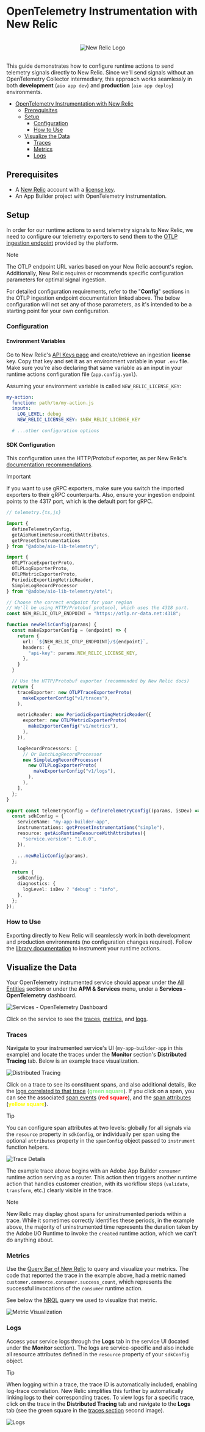 # OpenTelemetry Instrumentation with New Relic

<br />
<div align="center">
  <img alt="New Relic Logo" src="../../docs/images/new-relic/logo.png">
</div>
<br />

This guide demonstrates how to configure runtime actions to send telemetry signals directly to New Relic. Since we'll send signals without an OpenTelemetry Collector intermediary, this approach works seamlessly in both **development** (`aio app dev`) and **production** (`aio app deploy`) environments.

- [OpenTelemetry Instrumentation with New Relic](#opentelemetry-instrumentation-with-new-relic)
  - [Prerequisites](#prerequisites)
  - [Setup](#setup)
    - [Configuration](#configuration)
    - [How to Use](#how-to-use)
  - [Visualize the Data](#visualize-the-data)
    - [Traces](#traces)
    - [Metrics](#metrics)
    - [Logs](#logs)

## Prerequisites

- A [New Relic](https://newrelic.com/) account with a [license key](https://docs.newrelic.com/docs/apis/intro-apis/new-relic-api-keys/).
- An App Builder project with OpenTelemetry instrumentation.

## Setup

In order for our runtime actions to send telemetry signals to New Relic, we need to configure our telemetry exporters to send them to the [OTLP ingestion endpoint](https://docs.newrelic.com/docs/opentelemetry/best-practices/opentelemetry-otlp/) provided by the platform. 

> [!NOTE]
> The OTLP endpoint URL varies based on your New Relic account's region. Additionally, New Relic requires or recommends specific configuration parameters for optimal signal ingestion. 
> 
> For detailed configuration requirements, refer to the "**Config**" sections in the OTLP ingestion endpoint documentation linked above. The below configuration will not set any of those parameters, as it's intended to be a starting point for your own configuration.

### Configuration

#### Environment Variables

Go to New Relic's [API Keys page](https://one.eu.newrelic.com/admin-portal/api-keys/home) and create/retrieve an ingestion **license** key. Copy that key and set it as an environment variable in your `.env` file. Make sure you're also declaring that same variable as an input in your runtime actions configuration file (`app.config.yaml`).

Assuming your environment variable is called `NEW_RELIC_LICENSE_KEY`:

```yaml
my-action:
  function: path/to/my-action.js
  inputs:
    LOG_LEVEL: debug
    NEW_RELIC_LICENSE_KEY: $NEW_RELIC_LICENSE_KEY

  # ...other configuration options
```

#### SDK Configuration

This configuration uses the HTTP/Protobuf exporter, as per New Relic's [documentation recommendations](https://docs.newrelic.com/docs/opentelemetry/best-practices/opentelemetry-otlp/#configure-endpoint-port-protocol).

> [!IMPORTANT]
> If you want to use gRPC exporters, make sure you switch the imported exporters to their gRPC counterparts. Also, ensure your ingestion endpoint points to the 4317 port, which is the default port for gRPC.

```ts
// telemetry.{ts,js}

import {
  defineTelemetryConfig,
  getAioRuntimeResourceWithAttributes,
  getPresetInstrumentations
} from "@adobe/aio-lib-telemetry";

import {
  OTLPTraceExporterProto,
  OTLPLogExporterProto,
  OTLPMetricExporterProto,
  PeriodicExportingMetricReader,
  SimpleLogRecordProcessor
} from "@adobe/aio-lib-telemetry/otel";

// Choose the correct endpoint for your region
// We'll be using HTTP/Protobuf protocol, which uses the 4318 port.
const NEW_RELIC_OTLP_ENDPOINT = "https://otlp.nr-data.net:4318";

function newRelicConfig(params) {
  const makeExporterConfig = (endpoint) => {
    return {
      url: `${NEW_RELIC_OTLP_ENDPOINT}/${endpoint}`,
      headers: {
        "api-key": params.NEW_RELIC_LICENSE_KEY,
      },
    }
  }

  // Use the HTTP/Protobuf exporter (recommended by New Relic docs)
  return {
    traceExporter: new OTLPTraceExporterProto(
      makeExporterConfig("v1/traces"),
    ),

    metricReader: new PeriodicExportingMetricReader({
      exporter: new OTLPMetricExporterProto(
        makeExporterConfig("v1/metrics"),
      ),
    }),

    logRecordProcessors: [
      // Or BatchLogRecordProcessor
      new SimpleLogRecordProcessor(
        new OTLPLogExporterProto(
          makeExporterConfig("v1/logs"),
        ),
      ),
    ],
  };
}

export const telemetryConfig = defineTelemetryConfig((params, isDev) => {
  const sdkConfig = {
    serviceName: "my-app-builder-app",
    instrumentations: getPresetInstrumentations("simple"),
    resource: getAioRuntimeResourceWithAttributes({
      "service.version": "1.0.0",
    }),

    ...newRelicConfig(params),
  };

  return {
    sdkConfig,
    diagnostics: {
      logLevel: isDev ? "debug" : "info",
    },
  };
});
```

### How to Use

Exporting directly to New Relic will seamlessly work in both development and production environments (no configuration changes required). Follow the [library documentation](../../README.md#-how-to-use) to instrument your runtime actions.

## Visualize the Data

Your OpenTelemetry instrumented service should appear under the [All Entities](https://one.eu.newrelic.com/nr1-core?filters=(domain%20IN%20('APM',%20'EXT')%20AND%20type%20IN%20('APPLICATION',%20'SERVICE'))) section or under the **APM & Services** menu, under a **Services - OpenTelemetry** dashboard.

![Services - OpenTelemetry Dashboard](../images/new-relic/otel-dashboard.png)

Click on the service to see the [traces](#traces), [metrics](#metrics), and [logs](#logs).

### Traces

Navigate to your instrumented service's UI (`my-app-builder-app` in this example) and locate the traces under the **Monitor** section's **Distributed Tracing** tab. Below is an example trace visualization.

![Distributed Tracing](../images/new-relic/distributed-tracing-view.png)

<p>
  Click on a trace to see its constituent spans, and also additional details, like the <a href="https://opentelemetry.io/docs/specs/otel/logs/#log-correlation">logs correlated to that trace</a> (<span style="color: lightgreen;"><b>green square</b></span>). If you click on a span, you can see the associated <a href="https://opentelemetry.io/docs/concepts/signals/traces/#span-events">span events</a> (<span style="color: red;"><b>red square</b></span>), and the <a href="https://opentelemetry.io/docs/concepts/signals/traces/#attributes">span attributes</a> (<span style="color: yellow;"><b>yellow square</b></span>).
</p>

> [!TIP]
> You can configure span attributes at two levels: globally for all signals via the `resource` property in `sdkConfig`, or individually per span using the optional `attributes` property in the `spanConfig` object passed to `instrument` function helpers.

![Trace Details](../images/new-relic/trace-span-view.png) 

The example trace above begins with an Adobe App Builder `consumer` runtime action serving as a router. This action then triggers another runtime action that handles customer creation, with its workflow steps (`validate`, `transform`, etc.) clearly visible in the trace.

> [!NOTE]
> New Relic may display ghost spans for uninstrumented periods within a trace. While it sometimes correctly identifies these periods, in the example above, the majority of uninstrumented time represents the duration taken by the Adobe I/O Runtime to invoke the `created` runtime action, which we can't do anything about.

### Metrics

Use the [Query Bar of New Relic](https://docs.newrelic.com/docs/data-apis/understand-data/metric-data/query-metric-data-type) to query and visualize your metrics. The code that reported the trace in the example above, had a metric named `customer.commerce.consumer.success_count`, which represents the successful invocations of the `consumer` runtime action. 

See below the [NRQL](https://docs.newrelic.com/docs/nrql/get-started/introduction-nrql-new-relics-query-language/) query we used to visualize that metric.

![Metric Visualization](../images/new-relic/metrics-view.png)

### Logs

Access your service logs through the **Logs** tab in the service UI (located under the **Monitor** section). The logs are service-specific and also include all resource attributes defined in the `resource` property of your `sdkConfig` object.

> [!TIP]
> When logging within a trace, the trace ID is automatically included, enabling log-trace correlation. New Relic simplifies this further by automatically linking logs to their corresponding traces. To view logs for a specific trace, click on the trace in the **Distributed Tracing** tab and navigate to the **Logs** tab (see the green square in the [traces section](#traces) second image).

![Logs](../images/new-relic/logs-view.png)

